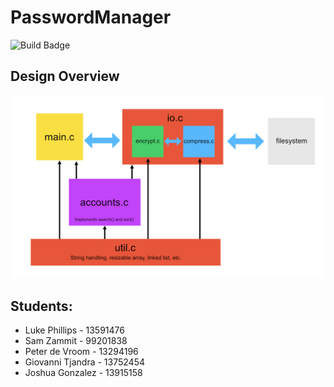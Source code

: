 # PasswordManager
![Build Badge](https://github.com/OrigamiDev-Pete/PasswordManager/actions/workflows/build.yml/badge.svg)

## Design Overview
![Overview](docs/Overview.png)


## Students: 
* Luke Phillips - 13591476
* Sam Zammit - 99201838
* Peter de Vroom - 13294196
* Giovanni Tjandra - 13752454
* Joshua Gonzalez - 13915158